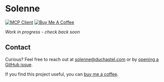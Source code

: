 # Solenne

[![MCP Client](https://badge.mcpx.dev/?type=client)](https://modelcontextprotocol.io/introduction)&nbsp;[![Buy Me A Coffee](https://img.shields.io/badge/Buy%20Me%20a%20Coffee-ffdd00?&logo=buy-me-a-coffee&logoColor=black)](https://buymeacoffee.com/simonduchastel)

_Work in progress - check back soon_

## Contact

Curious? Feel free to reach out at [solenne@duchastel.com](mailto:solenne@duchastel.com) or by [opening a GitHub issue](https://github.com/simon-duchastel/lifx-lan-mcp/issues).

If you find this project useful, you can [buy me a coffee](https://buymeacoffee.com/simonduchastel).
